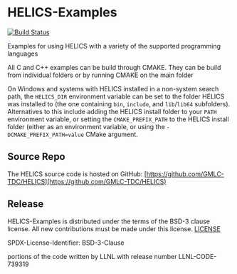 # HELICS-Examples

[![Build Status](https://dev.azure.com/HELICS-test/HELICS-Examples/_apis/build/status/GMLC-TDC.HELICS-Examples?branchName=master)](https://dev.azure.com/HELICS-test/HELICS-Examples/_build/latest?definitionId=2?branchName=master)

Examples for using HELICS with a variety of the supported programming languages

All C and C++ examples can be build through CMAKE.  They can be build from individual folders or by running CMAKE on the main folder

On Windows and systems with HELICS installed in a non-system search path, the `HELICS_DIR` environment variable can be set to the folder HELICS was installed to (the one containing `bin`, `include`, and `lib`/`lib64` subfolders). Alternatives to this include adding the HELICS install folder to your `PATH` environment variable, or setting the `CMAKE_PREFIX_PATH` to the HELICS install folder (either as an environment variable, or using the `-DCMAKE_PREFIX_PATH=value` CMake
argument.

## Source Repo

The HELICS source code is hosted on GitHub: [https://github.com/GMLC-TDC/HELICS](https://github.com/GMLC-TDC/HELICS)

## Release
HELICS-Examples is distributed under the terms of the BSD-3 clause license. All new
contributions must be made under this license. [LICENSE](LICENSE)

SPDX-License-Identifier: BSD-3-Clause

portions of the code written by LLNL with release number
LLNL-CODE-739319

